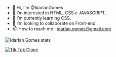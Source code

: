 - 👋 Hi, I’m @IdarlanGomes
- 👀 I’m interested in  HTML, CSS e JAVASCRIPT.
- 🌱 I’m currently learning CSS.
- 💞️ I’m looking to collaborate on  Front-end
- 📫 How to reach me : idarlan.gomes@gmail.com

![Idarlan Gomes stats](https://github-readme-stats.vercel.app/api?username=IdarlanGomes&show_icons=true&theme=dracula)

[![Tik Tok Clone](https://github-readme-stats.vercel.app/api/pin/?username=idarlangomes&repo=jornadadev)](https://github.com/idarlangomes/jornadadev)

<!---
IdarlanGomes/IdarlanGomes is a ✨ special ✨ repository because its `README.md` (this file) appears on your GitHub profile.
You can click the Preview link to take a look at your changes.
--->

